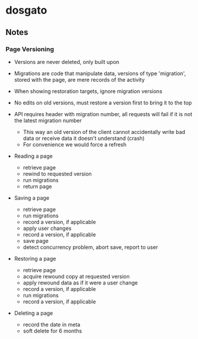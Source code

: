 # dosgato

## Notes
### Page Versioning
* Versions are never deleted, only built upon
* Migrations are code that manipulate data, versions of type 'migration', stored with the page, are mere records of the activity
* When showing restoration targets, ignore migration versions
* No edits on old versions, must restore a version first to bring it to the top
* API requires header with migration number, all requests will fail if it is not the latest migration number
  * This way an old version of the client cannot accidentally write bad data or receive data it doesn't understand (crash)
  * For convenience we would force a refresh

* Reading a page
  * retrieve page
  * rewind to requested version
  * run migrations
  * return page

* Saving a page
  * retrieve page
  * run migrations
  * record a version, if applicable
  * apply user changes
  * record a version, if applicable
  * save page
  * detect concurrency problem, abort save, report to user

* Restoring a page
  * retrieve page
  * acquire rewound copy at requested version
  * apply rewound data as if it were a user change
  * record a version, if applicable
  * run migrations
  * record a version, if applicable

* Deleting a page
  * record the date in meta
  * soft delete for 6 months
